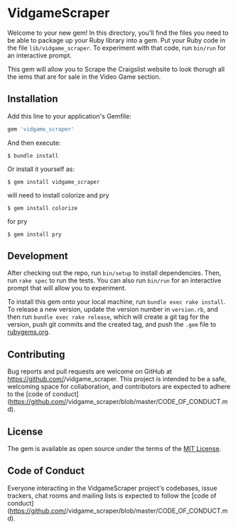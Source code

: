# VidgameScraper

Welcome to your new gem! In this directory, you'll find the files you need to be able to package up your Ruby library into a gem. Put your Ruby code in the file `lib/vidgame_scraper`. To experiment with that code, run `bin/run` for an interactive prompt.

This gem will allow you to Scrape the Craigslist website to look thorugh all the iems that are for sale in the Video Game section.

## Installation

Add this line to your application's Gemfile:

```ruby
gem 'vidgame_scraper'
```

And then execute:

    $ bundle install

Or install it yourself as:

    $ gem install vidgame_scraper

will need to install colorize and pry

    $ gem install colorize

for pry
    
    $ gem install pry

## Development

After checking out the repo, run `bin/setup` to install dependencies. Then, run `rake spec` to run the tests. You can also run `bin/run` for an interactive prompt that will allow you to experiment.

To install this gem onto your local machine, run `bundle exec rake install`. To release a new version, update the version number in `version.rb`, and then run `bundle exec rake release`, which will create a git tag for the version, push git commits and the created tag, and push the `.gem` file to [rubygems.org](https://rubygems.org).

## Contributing

Bug reports and pull requests are welcome on GitHub at https://github.com/<github username>/vidgame_scraper. This project is intended to be a safe, welcoming space for collaboration, and contributors are expected to adhere to the [code of conduct](https://github.com/<github username>/vidgame_scraper/blob/master/CODE_OF_CONDUCT.md).

## License

The gem is available as open source under the terms of the [MIT License](https://opensource.org/licenses/MIT).

## Code of Conduct

Everyone interacting in the VidgameScraper project's codebases, issue trackers, chat rooms and mailing lists is expected to follow the [code of conduct](https://github.com/<github username>/vidgame_scraper/blob/master/CODE_OF_CONDUCT.md).
